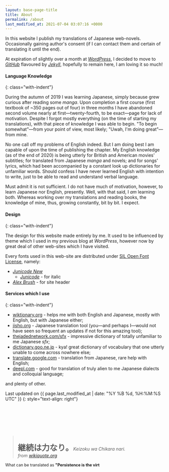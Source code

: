 ```yaml
---
layout: base-page-title
title: About
permalink: /about
last_modified_at: 2021-07-04 03:07:16 +0000
---
```


In this website I publish my translations of Japanese web-novels. Occasionally gaining author's consent (if I can contact them and certain of translating it until the end).

At expiration of slightly over a month at [*WordPress*](https://sakkamade.wordpress.com/), I decided to move to [*GitHub*](https://github.com/) flavoured by  [*Jekyll*](https://jekyllrb.com/), hopefully to remain here, I am loving it so much!

#### Language Knowledge
{: class="with-indent"}

During the autumn of 2019 I was learning Japanese, simply because grew curious after reading some _manga_. Upon completion  a first course (first textbook of ~350 pages out of four) in  three months I have abandoned second volume nearly at first—twenty-fourth, to be exact—page for lack of motivation.
Despite I forgot mostly everything (on the time of starting my translations), with that piece of knowledge I was able to begin. 
"To begin somewhat"—from your point of view, most likely; 
"Uwah, I'm doing great"—from mine.

No one call off my problems of English indeed. But I am doing  best I am capable of upon the time of publishing the chapter.
My English knowledge (as of the end of 2020) is being utterly for British and American movies' subtitles; for translated from Japanese *manga* and novels; and for songs' lyrics, which had been accompanied by a constant look up dictionaries for unfamiliar words. Should confess I have never learned English with intention to write, just to be able to read and understand verbal language.

Must admit it is not sufficient. I do not have much of motivation, however, to learn Japanese nor English, presently. 
Well, with  that said, I _am_ learning both. Whereas working over my translations and reading books, the knowledge of mine, thus,  growing constantly, bit by bit. I expect.

#### Design
{: class="with-indent"}

The design for this website made entirely by me.
It used to be influenced by theme which I used in my previous blog at _WordPress_, however now by great deal of other web-sites which I have visited.

Every fonts used in this web-site are distributed under [SIL Open Font License](https://scripts.sil.org/cms/scripts/page.php?site_id=nrsi&id=OFL), namely:
- [_Junicode New_](https://github.com/psb1558/Junicode-New)
    - [_Junicode_](https://github.com/Fromager/junicode) - for italic
- [_Alex Brush_](https://fonts.adobe.com/fonts/alex-brush#fonts-section) - for   site header


#### Services which I use
{: class="with-indent"}

- [wiktionary.org](https://en.wiktionary.org/wiki/Wiktionary:Main_Page) - helps me with both English and Japanese, mostly with English, but with Japanese either;
- [jisho.org](https://jisho.org/) - Japanese translation tool (you—and perhaps I—would not have seen so frequent an updates if not for this amazing tool);
- [thejadednetwork.com/sfx](http://thejadednetwork.com/sfx/) - impressive dictionary of totally unfamiliar to me Japanese *sfx*;
- [dictionary.goo.ne.jp](https://dictionary.goo.ne.jp/) - kya! great dictionary of vocabulary that one utterly unable to come across nowhere else;
- [translate.google.com](https://translate.google.com/?hl=en&amp;tab=TT) - translation from Japanese, rare help with English;
- [deepl.com](https://www.deepl.com/home) - good for translation of truly alien to me Japanese dialects and colloquial language;

and plenty of other.

<span class="small">Last updated on {{ page.last_modified_at | date: "%Y %B %d, %H:%M:%S UTC" }}</span>
{: style="text-align: right"}

<div class="spacer" style="height:80px;"><!-- base unit x3 --></div>

<blockquote style='padding-top: 1.3em;'><strong style="font-size: 1.8em;">継続は力なり。</strong><em style="font-size: 1em; white-space: nowrap;">Keizoku wa Chikara nari.</em><br>
<em style="font-size: 1em;">from <a href="https://en.wikiquote.org/wiki/Japanese_proverbs">wikiquote.org</a></em>
</blockquote>
<span style="font-size: .9em; font-weight:normal;">What can be translated as <strong>"Persistence is the virt</strong></span>
